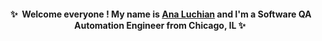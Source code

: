 <div align="center">
  
#### ✨&nbsp; Welcome everyone ! My name is [Ana Luchian](https://www.linkedin.com/in/analuchian/) and I'm a Software QA Automation Engineer from Chicago, IL ✨&nbsp;  
